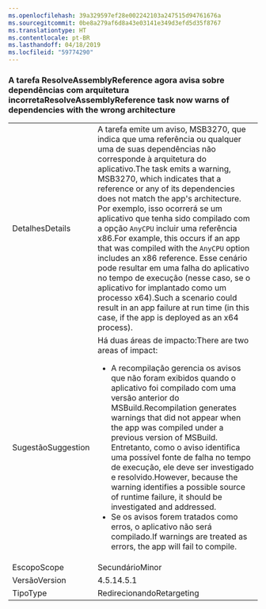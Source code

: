 ```yaml
---
ms.openlocfilehash: 39a329597ef28e002242103a247515d94761676a
ms.sourcegitcommit: 0be8a279af6d8a43e03141e349d3efd5d35f8767
ms.translationtype: HT
ms.contentlocale: pt-BR
ms.lasthandoff: 04/18/2019
ms.locfileid: "59774290"
---
```

### <a name="resolveassemblyreference-task-now-warns-of-dependencies-with-the-wrong-architecture"></a><span data-ttu-id="85271-101">A tarefa ResolveAssemblyReference agora avisa sobre dependências com arquitetura incorreta</span><span class="sxs-lookup"><span data-stu-id="85271-101">ResolveAssemblyReference task now warns of dependencies with the wrong architecture</span></span>

|   |   |
|---|---|
|<span data-ttu-id="85271-102">Detalhes</span><span class="sxs-lookup"><span data-stu-id="85271-102">Details</span></span>|<span data-ttu-id="85271-103">A tarefa emite um aviso, MSB3270, que indica que uma referência ou qualquer uma de suas dependências não corresponde à arquitetura do aplicativo.</span><span class="sxs-lookup"><span data-stu-id="85271-103">The task emits a warning, MSB3270, which indicates that a reference or any of its dependencies does not match the app's architecture.</span></span> <span data-ttu-id="85271-104">Por exemplo, isso ocorrerá se um aplicativo que tenha sido compilado com a opção <code>AnyCPU</code> incluir uma referência x86.</span><span class="sxs-lookup"><span data-stu-id="85271-104">For example, this occurs if an app that was compiled with the <code>AnyCPU</code> option includes an x86 reference.</span></span> <span data-ttu-id="85271-105">Esse cenário pode resultar em uma falha do aplicativo no tempo de execução (nesse caso, se o aplicativo for implantado como um processo x64).</span><span class="sxs-lookup"><span data-stu-id="85271-105">Such a scenario could result in an app failure at run time (in this case, if the app is deployed as an x64 process).</span></span>|
|<span data-ttu-id="85271-106">Sugestão</span><span class="sxs-lookup"><span data-stu-id="85271-106">Suggestion</span></span>|<span data-ttu-id="85271-107">Há duas áreas de impacto:</span><span class="sxs-lookup"><span data-stu-id="85271-107">There are two areas of impact:</span></span><ul><li><span data-ttu-id="85271-108">A recompilação gerencia os avisos que não foram exibidos quando o aplicativo foi compilado com uma versão anterior do MSBuild.</span><span class="sxs-lookup"><span data-stu-id="85271-108">Recompilation generates warnings that did not appear when the app was compiled under a previous version of MSBuild.</span></span> <span data-ttu-id="85271-109">Entretanto, como o aviso identifica uma possível fonte de falha no tempo de execução, ele deve ser investigado e resolvido.</span><span class="sxs-lookup"><span data-stu-id="85271-109">However, because the warning identifies a possible source of runtime failure, it should be investigated and addressed.</span></span></li><li><span data-ttu-id="85271-110">Se os avisos forem tratados como erros, o aplicativo não será compilado.</span><span class="sxs-lookup"><span data-stu-id="85271-110">If warnings are treated as errors, the app will fail to compile.</span></span></li></ul>|
|<span data-ttu-id="85271-111">Escopo</span><span class="sxs-lookup"><span data-stu-id="85271-111">Scope</span></span>|<span data-ttu-id="85271-112">Secundário</span><span class="sxs-lookup"><span data-stu-id="85271-112">Minor</span></span>|
|<span data-ttu-id="85271-113">Versão</span><span class="sxs-lookup"><span data-stu-id="85271-113">Version</span></span>|<span data-ttu-id="85271-114">4.5.1</span><span class="sxs-lookup"><span data-stu-id="85271-114">4.5.1</span></span>|
|<span data-ttu-id="85271-115">Tipo</span><span class="sxs-lookup"><span data-stu-id="85271-115">Type</span></span>|<span data-ttu-id="85271-116">Redirecionando</span><span class="sxs-lookup"><span data-stu-id="85271-116">Retargeting</span></span>|
